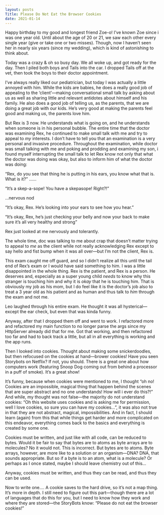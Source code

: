 ```yaml
---
layout: posts
Title: Please Do Not Eat the Browser Cookies
date: 2021-01-14
---
```


Happy birthday to my good and longest friend Zoe-o!  I’ve known Zoe since i was one year old. Until about the age of 20 or 21, we saw each other every single year (give or take one or two misses).  Though, now I haven’t seen her in nearly six years (since my wedding), which is kind of astonishing to think about. 

Today was a crazy & oh so busy day.  We all woke up, and got ready for the day.  Then I piled both boys and Tails into the car.  I dropped Tails off at the vet, then took the boys to their doctor appointment.  

I’ve always really liked our pediatrician, but today I was actually a little annoyed with him.  While the kids are babies, he does a really good job of appealing to the ‘client’—making conversational small talk by asking about us as well as sharing little and relevant antidotes about himself and his family.  He also does a good job of telling us, as the parents, that we are doing a great job with our kids.  He’s very good at making the parents feel good and making *us*, the parents love him.

But Rex is 3 now.  He understands what is going on, and he understands when someone is in his personal bubble.  The entire time that the doctor was examining Rex, he continued to make small talk with me and try to appeal to *my* interests.  I don’t have to tell you that an examination is a very personal and invasive procedure.  Throughout the examination, while doctor was small talking with me and poking and prodding and examining my son, i found myself interrupting the small talk to let Rex know not only that what the doctor was doing was okay, but also to inform him of what the doctor was doing:

“Rex, do you see that thing he is putting in his ears, you know what that is.  What is it?”
……

“It’s a skep-a-sope!  You have a skepasope! Right?!”

...nervous nod

“It’s okay, Rex.  He’s looking into your ears to see how you hear.”

“It’s okay, Rex, he’s just checking your belly and now your back to make sure it’s all very healthy and strong”

Rex just looked at me nervously and tolerantly.  

The whole time, doc was talking to me about crap that doesn’t matter trying to appeal to *me* as the client while not really acknowledging Rex except to say hello and fist bump when it was all over—but I’m not the client, Rex is.  

This exam caught me off guard, and so I didn’t realize all this until the tail end of Rex’s exam or I would have said something to him.  I was a little disappointed in the whole thing.  Rex is the patient, and Rex is a person.  He deserves and, especially as a super young child *needs* to know why this stranger is touching him and why it is *okay* that he is touching him.  That is obviously my job as his mom, but I do feel like it is the doctor’s job also to treat a 3 year old as his patient and as human and thus talk to *him* through the exam and not me.  

Leo laughed through his entire exam.  He thought it was all hysterical—except the ear check, but even that was kinda funny.  

Anyway, after that I dropped them off and went to work.  I refactored more and refactored my main function to no longer parse the args since my HttpServer already did that for me.  Got that working, and then refactored too far and had to back track a little, but all in all everything is working and the app runs.  

Then I looked into cookies.  Thought about making some snickerdoodles, but then refocused on the cookies at hand—brower cookies!  Have you seen Storybots on Netflix?  If not, you should.  There is a great one about how computers work (featuring Snoop Dog coming out from behind a processor in a puff of smoke).  It’s a great show!  

It’s funny, because when cookies were mentioned to me, I thought “oh no! Cookies are an impossible, magical thing that happen behind the scenes that are super abstract and no one understands!  How will i ever do this?!”  And while, my thought was not false—the majority do not understand cookies:  “Oh this website uses cookies and is asking me for permission, well I love cookies, so sure you can have my cookies…”, it was also not true in that they are not abstract, magical, impossibilities.  And in fact, I should learn (again) from this that while things get harder and more complicated on this endeavor, everything comes back to the basics and everything is created by some one.

Cookies must be written, and just like with all code, can be reduced to bytes.  Would it be fair to say that bytes are to atoms as byte arrays are to molecules?  No it would not.  This is incorrect.  But bytes are to atoms.  Byte arrays, however, are more like to a solution or an organism—DNA?  DNA, that sounds appropriate.  But so if a byte is to an atom, what is a molecule? Or perhaps as I once stated, maybe I should leave chemistry out of this…

Anyway, cookies must be written, and thus they can be read, and thus they can be used. 

Now to write one…. A cookie saves to the hard drive, so it’s not a map thing.  It’s more in depth.  I still need to figure out this part—though there are a lot of languages that do this for you, but I need to know how they work and where they are stored—the StoryBots know:  “Please do not eat the browser cookies!”

